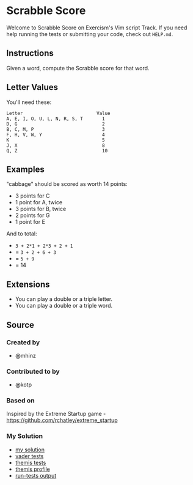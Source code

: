 # Scrabble Score

Welcome to Scrabble Score on Exercism's Vim script Track.
If you need help running the tests or submitting your code, check out `HELP.md`.

## Instructions

Given a word, compute the Scrabble score for that word.

## Letter Values

You'll need these:

```text
Letter                           Value
A, E, I, O, U, L, N, R, S, T       1
D, G                               2
B, C, M, P                         3
F, H, V, W, Y                      4
K                                  5
J, X                               8
Q, Z                               10
```

## Examples

"cabbage" should be scored as worth 14 points:

- 3 points for C
- 1 point for A, twice
- 3 points for B, twice
- 2 points for G
- 1 point for E

And to total:

- `3 + 2*1 + 2*3 + 2 + 1`
- = `3 + 2 + 6 + 3`
- = `5 + 9`
- = 14

## Extensions

- You can play a double or a triple letter.
- You can play a double or a triple word.

## Source

### Created by

- @mhinz

### Contributed to by

- @kotp

### Based on

Inspired by the Extreme Startup game - https://github.com/rchatley/extreme_startup

### My Solution

- [my solution](./scrabble_score.vim)
- [vader tests](./scrabble_score.vader)
- [themis tests](./themis.vimspec)
- [themis profile](./profile.txt)
- [run-tests output](./run-tests-vimscript.txt)
